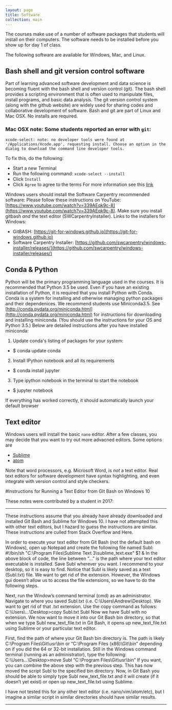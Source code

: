 ```yaml
---
layout: page
title: Software
collection: main
---
```


The courses make use of a number of software packages that students
will install on their computers.  The software needs to be installed
before you show up for day 1 of class.

The following software are available for Windows, Mac, and Linux.


## Bash shell and git version control software
Part of learning advanced software development and data science is
becoming fluent with the bash shell and version control (git).
The bash shell provides a scripting environment that
is often used to manipulate files, install programs, and
basic data analysis.
The git version control system (along with the github website)
are widely used for sharing codes and collaborative development
of software.
Bash and git are part of Linux and Mac OSX. No installs are required.

### Mac OSX note: Some students reported an error with ``git``:
```
xcode-select: note: no developer tools were found at '/Applications/Xcode.app', requesting install. Choose an option in the dialog to download the command line developer tools.
```
To fix this, do the following:

* Start a new Terminal
* Run the following command: ``xcode-select --install``
* Click ``Install``
* Click ``Agree`` to agree to the terms
For more information see this [link](http://mac-how-to.wonderhowto.com/how-to/install-command-line-developer-tools-without-xcode-0168115/)

Windows users should install the Software Carpentry recommended software:
Please follow these instructions on YouTube: [https://www.youtube.com/watch?v=339AEqk9c-8](https://www.youtube.com/watch?v=339AEqk9c-8).
Make sure you install gitbash _and_ the text editor (SWCarpentryInstaller).
Links to the installers for Windows:
* GitBASH: [https://git-for-windows.github.io](https://git-for-windows.github.io)
* Software Carpentry Installer: [https://github.com/swcarpentry/windows-installer/releases/](https://github.com/swcarpentry/windows-installer/releases/)

## Conda & Python
Python will be the primary programming language used in the courses.  It is recommended
that Python 3.5 be used.  Even if you have an existing installation of Python, it is
required that you install Python with Conda.  Conda is a system for installing and 
otherwise managing python packages and their dependenices.
We recommend students use Miniconda3.5.
See [http://conda.pydata.org/miniconda.html](http://conda.pydata.org/miniconda.html)
for instructions for downloading and installing miniconda. 
(You should use the instructions for your OS and Python 3.5.)
Below are detailed instructions after you have installed miniconda:

1. Update conda's listing of packages for your system:
- $ conda update conda
2. Install IPython notebook and all its requirements
- $ conda install jupyter
3. Type ipython notebook in the terminal to start the notebook
- $ jupyter notebook

If everything has worked correctly, it should automatically launch your default browser

## Text editor
Windows users will install the basic ```nano``` editor.  After a few classes, you may
decide that you want to try out more advacned editors.  Some options are
 - [Sublime](http://sublimetext.com)
 - [atom](http://atom.io)

Note that word processors, e.g. Microsoft Word, is _not_ a text editor.  Real text
editors for software development have syntax highlighting, and even integrate with
version control and style checkers.

#Instructions for Running a Text Editor from GIt Bash on Windows 10

These notes were contributed by a student in 2017:

***
These instructions assume that you already have already downloaded and installed Git Bash and Sublime for Windows 10. I have not attempted this with other text editors, but I hazard to guess the instructions are similar. These instructions are culled from Stack Overflow and Here.

In order to execute your text editor from Git Bash (not the default bash on Windows), open up Notepad and create the following file named Subl:
#!/bin/sh
"C:\Program Files\Sublime Text 3\sublime_text.exe" $1 &
In the above block of code, the line between “…” is the path where your text editor executable is installed. Save Subl wherever you want. I recommend to your desktop, so it is easy to find. Notice that Subl is likely saved as a text (Subl.txt) file. We want to get rid of the extension. However, the Windows gui doesn’t allow us to access the file extensions, so we have to do the following steps.

Next, run the Window’s command terminal (cmd) as an administrator. Navigate to where you saved Subl.txt (i.e. C:\Users\Andrew\Desktop). We want to get rid of that .txt extension. Use the copy command as follows:
C:\Users\…\Desktop>copy Subl.txt Subl
Now we have Subl with no extension. We now want to move it into our Git Bash bin directory, so that when we type Subl new_text_file.txt in Git Bash, it opens up new_text_file.txt using Sublime or your particular text editor. 

First, find the path of where your Git Bash bin directory is. The path is likely C:\Program Files\Git\usr\bin or “C:\Program Files (x86)\Git\bin” depending on if you did the 64 or 32-bit installation. Still in the Windows command terminal (running as an administrator), type the following: 
C:\Users\...\Desktop>move Subl “C:\Program Files\Git\usr\bin”
If you want, you can combine the above step with the previous step. This has now moved the script Subl to the specified bin directory. Now, in Git Bash you should be able to simply type Subl new_text_file.txt and it will create (if it doesn’t yet exist) or open up new_text_file.txt using Sublime. 

I have not tested this for any other text editor (i.e. nano/vim/atom/etc), but I imagine a similar script in similar directories should have similar results. 
***
